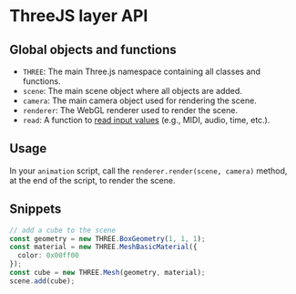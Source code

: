 # ThreeJS layer API

## Global objects and functions

- `THREE`: The main Three.js namespace containing all classes and functions.
- `scene`: The main scene object where all objects are added.
- `camera`: The main camera object used for rendering the scene.
- `renderer`: The WebGL renderer used to render the scene.
- `read`: A function to [read input values](#inputs) (e.g., MIDI, audio, time, etc.).

## Usage

In your `animation` script, call the `renderer.render(scene, camera)` method, at the end of the script, to render the scene.


## Snippets

```ts
// add a cube to the scene
const geometry = new THREE.BoxGeometry(1, 1, 1);
const material = new THREE.MeshBasicMaterial({
  color: 0x00ff00
});
const cube = new THREE.Mesh(geometry, material);
scene.add(cube);
```
